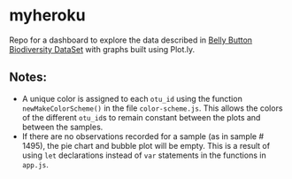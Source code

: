 # myheroku

Repo for a dashboard to explore the data described in 
[Belly Button Biodiversity DataSet](http://robdunnlab.com/projects/belly-button-biodiversity/)
with graphs built using Plot.ly.

## Notes:
* A unique color is assigned to each `otu_id` using the function `newMakeColorScheme()` in the file `color-scheme.js`.
This allows the colors of the different `otu_id`s to remain constant between the plots and between the samples.
* If there are no observations recorded for a sample (as in sample # 1495), the pie chart and bubble plot will be empty.  This is a result of using `let` declarations instead of `var` statements in the functions in `app.js`.